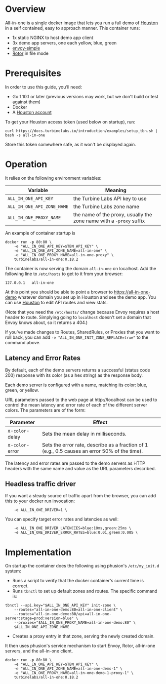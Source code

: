 # Overview

All-in-one is a single docker image that lets you run a full demo of
[Houston](https://turbinelabs.io/product) in a self contained, easy to approach
manner. This container runs:

- 1x static NGINX to host demo app client
- 3x demo app servers, one each yellow, blue, green
- [envoy-simple](https://github.com/turbinelabs/envoy-simple)
- [Rotor](https://github.com/turbinelabs/rotor) in file mode

# Prerequisites

In order to use this guide, you’ll need:

 - Go 1.10.1 or later (previous versions may work, but we don't build or test
   against them)
 - Docker
 - A [Houston account](https://turbinelabs.io/contact)

To get your Houston access token (used below on startup), run:

```
curl https://docs.turbinelabs.io/introduction/examples/setup_tbn.sh | bash -s all-in-one
```

Store this token somewhere safe, as it won't be displayed again.

# Operation

It relies on the following environment variables:

Variable                   | Meaning
-------------------------- | -------
`ALL_IN_ONE_API_KEY`       | the Turbine Labs API key to use
`ALL_IN_ONE_API_ZONE_NAME` | the Turbine Labs zone name
`ALL_IN_ONE_PROXY_NAME`    | the name of the proxy, usually the zone name with a `-proxy` suffix

An example of container startup is

```
docker run -p 80:80 \
    -e "ALL_IN_ONE_API_KEY=$TBN_API_KEY" \
    -e "ALL_IN_ONE_API_ZONE_NAME=all-in-one" \
    -e "ALL_IN_ONE_PROXY_NAME=all-in-one-proxy" \
    turbinelabs/all-in-one:0.18.2
```

The container is now serving the domain `all-in-one` on localhost. Add the
following line to `/etc/hosts` to get to it from your browser:

```
127.0.0.1   all-in-one
```

At this point you should be able to point a browser to
[https://all-in-one-demo](https://all-in-one-demo) whatever domain you set up in
Houston and see the demo app. You can use [Houston](https://app.turbinelabs.io)
to edit API routes and view stats.

(Note that you need the `/etc/hosts/` change because Envoy requires a host
header to route. Simplying going to `localhost` doesn't set a domain that Envoy
knows about, so it returns a 404.)

If you've made changes to Routes, SharedRules, or Proxies that you want to
roll back, you can add `-e "ALL_IN_ONE_INIT_ZONE_REPLACE=true"` to the command
above.

## Latency and Error Rates

By default, each of the demo servers returns a successful (status code 200)
response with its color (as a hex string) as the response body.

Each demo server is configured with a name, matching its
color: blue, green, or yellow.

URL parameters passed to the web page at http://localhost can be used
to control the mean latency and error rate of each of the different
server colors. The parameters are of the form:

Parameter        | Effect
---------------- | ------
 x-`color`-delay | Sets the mean delay in milliseconds.
 x-`color`-error | Sets the error rate, describe as a fraction of 1 (e.g., 0.5 causes an error 50% of the time).

The latency and error rates are passed to the demo servers as HTTP headers with
the same name and value as the URL parameters described.

## Headless traffic driver

If you want a steady source of traffic apart from the browser, you can add this to your docker run invocation:

```
    -e ALL_IN_ONE_DRIVER=1 \
```

You can specify target error rates and latencies as well:

```
    -e ALL_IN_ONE_DRIVER_LATENCIES=blue:10ms,green:25ms \
    -e ALL_IN_ONE_DRIVER_ERROR_RATES=blue:0.01,green:0.005 \
```

# Implementation

On startup the container does the following using phusion's `/etc/my_init.d` system:

- Runs a script to verify that the docker container's current time is correct.
- Runs `tbnctl` to set up default zones and routes. The specific command is:

```
tbnctl --api.key="$ALL_IN_ONE_API_KEY" init-zone \
    --routes="all-in-one-demo:80=all-in-one-client" \
    --routes="all-in-one-demo:80/api=all-in-one-server:stage=prod:version=blue" \
    --proxies="$ALL_IN_ONE_PROXY_NAME=all-in-one-demo:80" \
    $ALL_IN_ONE_API_ZONE_NAME
```

- Creates a proxy entry in that zone, serving the newly created domain.

It then uses phusion's service mechanism to start Envoy, Rotor,
all-in-one servers, and the all-in-one client.

```
docker run -p 80:80 \
    -e "ALL_IN_ONE_API_KEY=$TBN_API_KEY" \
    -e "ALL_IN_ONE_API_ZONE_NAME=all-in-one-demo-1" \
    -e "ALL_IN_ONE_PROXY_NAME=all-in-one-demo-1-proxy-1" \
    turbinelabs/all-in-one:0.18.2
```
